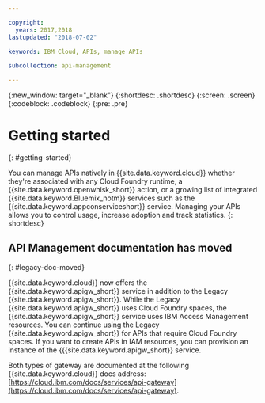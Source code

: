 ```yaml
---

copyright:
  years: 2017,2018
lastupdated: "2018-07-02"

keywords: IBM Cloud, APIs, manage APIs

subcollection: api-management

---
```



{:new_window: target="_blank"}
{:shortdesc: .shortdesc}
{:screen: .screen}
{:codeblock: .codeblock}
{:pre: .pre}

# Getting started
{: #getting-started}

You can manage APIs natively in {{site.data.keyword.cloud}} whether they're associated with any Cloud Foundry runtime, a {{site.data.keyword.openwhisk_short}} action, or a growing list of integrated {{site.data.keyword.Bluemix_notm}} services such as the {{site.data.keyword.appconserviceshort}} service. Managing your APIs allows you to control usage, increase adoption and track statistics.
{: shortdesc}

## API Management documentation has moved
{: #legacy-doc-moved}

{{site.data.keyword.cloud}} now offers the {{site.data.keyword.apigw_short}} service in addition to the Legacy {{site.data.keyword.apigw_short}}. While the Legacy {{site.data.keyword.apigw_short}} uses Cloud Foundry spaces, the  {{site.data.keyword.apigw_short}} service uses IBM Access Management resources. You can continue using the Legacy {{site.data.keyword.apigw_short}} for APIs that require Cloud Foundry spaces. If you want to create APIs in IAM resources, you can provision an instance of the {{{site.data.keyword.apigw_short}} service.

Both types of gateway are documented at the following {{site.data.keyword.cloud}} docs address: [https://cloud.ibm.com/docs/services/api-gateway](https://cloud.ibm.com/docs/services/api-gateway).
